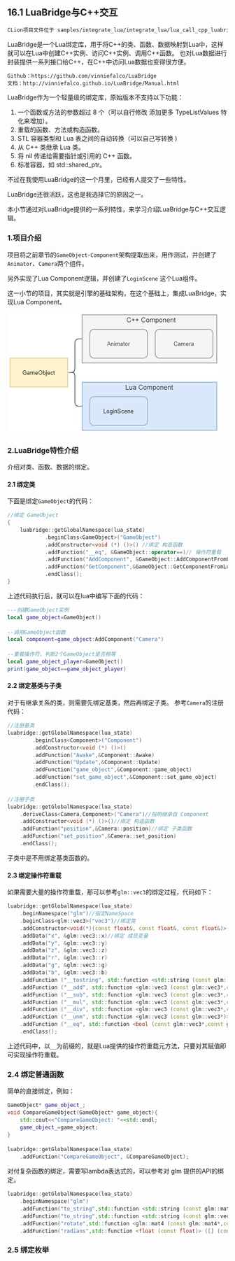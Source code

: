 ## 16.1 LuaBridge与C++交互

```bash
CLion项目文件位于 samples/integrate_lua/integrate_lua/lua_call_cpp_luabridge_component
```

LuaBridge是一个Lua绑定库，用于将C++的类、函数、数据映射到Lua中，这样就可以在Lua中创建C++实例、访问C++实例、调用C++函数。
也对Lua数据进行封装提供一系列接口给C++，在C++中访问Lua数据也变得很方便。

```bash
Github：https://github.com/vinniefalco/LuaBridge
文档：http://vinniefalco.github.io/LuaBridge/Manual.html
```

LuaBridge作为一个轻量级的绑定库，原始版本不支持以下功能：

1. 一个函数或方法的参数超过 8 个（可以自行修改 添加更多 TypeListValues 特化来增加）。
2. 重载的函数、方法或构造函数。
3. STL 容器类型和 Lua 表之间的自动转换（可以自己写转换 )
4. 从 C++ 类继承 Lua 类。
5. 将 nil 传递给需要指针或引用的 C++ 函数。
6. 标准容器，如 std::shared_ptr。 

不过在我使用LuaBridge的这一个月里，已经有人提交了一些特性。

LuaBridge还很活跃，这也是我选择它的原因之一。

本小节通过对LuaBridge提供的一系列特性，来学习介绍LuaBridge与C++交互逻辑。

### 1.项目介绍

项目将之前章节的`GameObject`-`Component`架构提取出来，用作测试，并创建了`Animator`、`Camera`两个组件。

另外实现了Lua Component逻辑，并创建了`LoginScene` 这个Lua组件。

这一小节的项目，其实就是引擎的基础架构，在这个基础上，集成LuaBridge，实现Lua Component。

![](../../imgs/integrate_lua/lua_call_cpp_luabridge_component/lua_component.jpg)


### 2.LuaBridge特性介绍

介绍对类、函数、数据的绑定。

#### 2.1 绑定类

下面是绑定`GameObject`的代码：

```c++
//绑定 GameObject
{
    luabridge::getGlobalNamespace(lua_state)
            .beginClass<GameObject>("GameObject")
            .addConstructor<void (*) ()>() //绑定 构造函数
            .addFunction("__eq", &GameObject::operator==)// 操作符重载
            .addFunction("AddComponent", &GameObject::AddComponentFromLua)//绑定 成员函数
            .addFunction("GetComponent",&GameObject::GetComponentFromLua)//绑定 成员函数
            .endClass();
}
```
上述代码执行后，就可以在lua中编写下面的代码：

```lua
---创建GameObject实例
local game_object=GameObject()

--调用GameObject函数
local component=game_object:AddComponent("Camera")

--重载操作符，判断2个GameObject是否相等
local game_object_player=GameObject()
print(game_object==game_object_player)
```

#### 2.2 绑定基类与子类

对于有继承关系的类，则需要先绑定基类，然后再绑定子类。
参考`Camera`的注册代码：

```c++
//注册基类
luabridge::getGlobalNamespace(lua_state)
        .beginClass<Component>("Component")
        .addConstructor<void (*) ()>()
        .addFunction("Awake",&Component::Awake)
        .addFunction("Update",&Component::Update)
        .addFunction("game_object",&Component::game_object)
        .addFunction("set_game_object",&Component::set_game_object)
        .endClass();
    
//注册子类
luabridge::getGlobalNamespace(lua_state)
    .deriveClass<Camera,Component>("Camera")//指明继承自 Component
    .addConstructor<void (*) ()>()//绑定 构造函数
    .addFunction("position",&Camera::position)//绑定 子类函数
    .addFunction("set_position",&Camera::set_position)
    .endClass();
```

子类中是不用绑定基类函数的。

#### 2.3 绑定操作符重载

如果需要大量的操作符重载，那可以参考`glm::vec3`的绑定过程，代码如下：

```c++
luabridge::getGlobalNamespace(lua_state)
    .beginNamespace("glm")//指定NameSpace
    .beginClass<glm::vec3>("vec3")//绑定类
    .addConstructor<void(*)(const float&, const float&, const float&)>()//绑定 构造函数
    .addData("x", &glm::vec3::x)//绑定 成员变量
    .addData("y", &glm::vec3::y)
    .addData("z", &glm::vec3::z)
    .addData("r", &glm::vec3::r)
    .addData("g", &glm::vec3::g)
    .addData("b", &glm::vec3::b)
    .addFunction ("__tostring", std::function <std::string (const glm::vec3*)> ([] (const glm::vec3* vec) {return glm::to_string(*vec);}))//指定Lua Meta Function
    .addFunction ("__add", std::function <glm::vec3 (const glm::vec3*,const glm::vec3*)> ([] (const glm::vec3* vec_a,const  glm::vec3* vec_b) {return (*vec_a)+(*vec_b);}))
    .addFunction ("__sub", std::function <glm::vec3 (const glm::vec3*,const glm::vec3*)> ([] (const glm::vec3* vec_a,const  glm::vec3* vec_b) {return (*vec_a)-(*vec_b);}))
    .addFunction ("__mul", std::function <glm::vec3 (const glm::vec3*,const float)> ([] (const glm::vec3* vec,const float a) {return (*vec)*a;}))
    .addFunction ("__div", std::function <glm::vec3 (const glm::vec3*,const float)> ([] (const glm::vec3* vec,const float a) {return (*vec)/a;}))
    .addFunction ("__unm", std::function <glm::vec3 (const glm::vec3*)> ([] (const glm::vec3* vec) {return (*vec)*-1;}))
    .addFunction ("__eq", std::function <bool (const glm::vec3*,const glm::vec3*)> ([] (const glm::vec3* vec_a,const  glm::vec3* vec_b) {return (*vec_a)==(*vec_b);}))
    .endClass();
```

上述代码中，以`__`为前缀的，就是Lua提供的操作符重载元方法，只要对其赋值即可实现操作符重载。

### 2.4 绑定普通函数

简单的直接绑定，例如：

```c++
GameObject* game_object_;
void CompareGameObject(GameObject* game_object){
    std::cout<<"CompareGameObject: "<<std::endl;
    game_object_=game_object;
}

luabridge::getGlobalNamespace(lua_state)
    .addFunction("CompareGameObject", &CompareGameObject);
```


对付复杂函数的绑定，需要写lambda表达式的，可以参考对 glm 提供的API的绑定。

```c++
luabridge::getGlobalNamespace(lua_state)
    .beginNamespace("glm")
    .addFunction("to_string",std::function <std::string (const glm::mat4*)> ([] (const glm::mat4* m) {return glm::to_string((*m));}))
    .addFunction("to_string",std::function <std::string (const glm::vec3*)> ([] (const glm::vec3* v) {return glm::to_string((*v));}))//同名覆盖，不支持函数重载。应该使用 __tostring注册。
    .addFunction("rotate",std::function <glm::mat4 (const glm::mat4*,const float,const glm::vec3*)> ([] (const glm::mat4* m,const float f,const glm::vec3* v) {return glm::rotate(*m,f,*v);}))
    .addFunction("radians",std::function <float (const float)> ([] (const float f) {return glm::radians(f);}));
```

### 2.5 绑定枚举